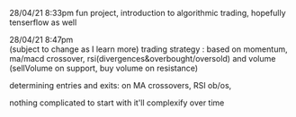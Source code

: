 28/04/21	8:33pm
fun project, introduction to algorithmic trading, hopefully tenserflow as well

28/04/21	8:47pm	
(subject to change as I learn more)
trading strategy : 
based on momentum, ma/macd crossover, rsi(divergences&overbought/oversold) and volume (sellVolume on support, buy volume on resistance)

determining entries and exits: 
on MA crossovers, RSI ob/os,

nothing complicated to start with
it'll complexify over time
